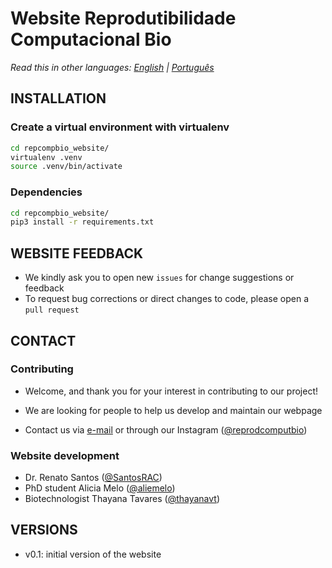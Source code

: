 # Website Reprodutibilidade Computacional Bio

*Read this in other languages: [English](README.en.md) | [Português](README.md)*

## INSTALLATION 

### Create a virtual environment with virtualenv

```bash
cd repcompbio_website/
virtualenv .venv
source .venv/bin/activate
```

### Dependencies

```bash
cd repcompbio_website/
pip3 install -r requirements.txt
```

## WEBSITE FEEDBACK

 * We kindly ask you to open new `issues` for change suggestions or feedback
 * To request bug corrections or direct changes to code, please open a `pull request`


## CONTACT

### Contributing

 * Welcome, and thank you for your interest in contributing to our project!
 * We are looking for people to help us develop and maintain our webpage

* Contact us via [e-mail](mailto:reprodutibilidadecomputacional@gmail.com) or through our Instagram ([@reprodcomputbio](https://www.instagram.com/reprodcomputbio/))


### Website development

 * Dr. Renato Santos ([@SantosRAC](https://github.com/SantosRAC))
 * PhD student Alicia Melo ([@aliemelo](https://github.com/aliemelo))
 * Biotechnologist Thayana Tavares ([@thayanavt](https://github.com/thayanavt))


## VERSIONS

 * v0.1: initial version of the website
